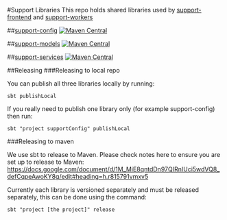#Support Libraries
This repo holds shared libraries used by [support-frontend](https://github.com/guardian/support-frontend) and [support-workers](https://github.com/guardian/support-workers)

##[support-config](./support-config/)
[![Maven Central](https://maven-badges.herokuapp.com/maven-central/com.gu/support-config_2.11/badge.svg)](https://maven-badges.herokuapp.com/maven-central/com.gu/support-config_2.11)

##[support-models](./support-models/)
[![Maven Central](https://maven-badges.herokuapp.com/maven-central/com.gu/support-models_2.11/badge.svg)](https://maven-badges.herokuapp.com/maven-central/com.gu/support-models_2.11)

##[support-services](./support-services/)
[![Maven Central](https://maven-badges.herokuapp.com/maven-central/com.gu/support-services_2.12/badge.svg)](https://maven-badges.herokuapp.com/maven-central/com.gu/support-services_2.12)

##Releasing
###Releasing to local repo

You can publish all three libraries locally by running:

`sbt publishLocal`

If you really need to publish one library only (for example support-config) then run:

`sbt "project supportConfig" publishLocal`


###Releasing to maven

We use sbt to release to Maven. Please check notes here to ensure you are set up to release to Maven:
https://docs.google.com/document/d/1M_MiE8qntdDn97QIRnIUci5wdVQ8_defCqpeAwoKY8g/edit#heading=h.r815791vmxv5

Currently each library is versioned separately and must be released separately, this can be done using the command:

`sbt "project [the project]" release`
